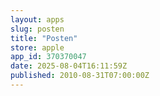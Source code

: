 ```yaml
---
layout: apps
slug: posten
title: "Posten"
store: apple
app_id: 370370047
date: 2025-08-04T16:11:59Z
published: 2010-08-31T07:00:00Z
---
```


